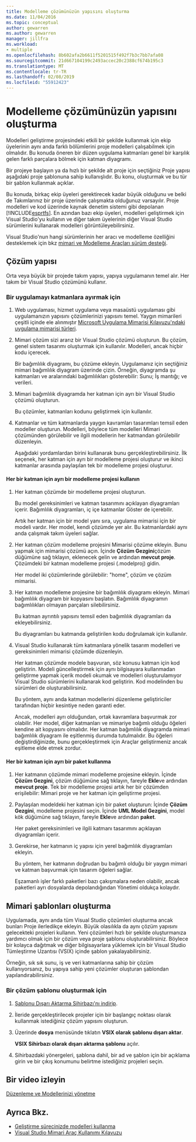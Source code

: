 ```yaml
---
title: Modelleme çözümünüzün yapısını oluşturma
ms.date: 11/04/2016
ms.topic: conceptual
author: gewarren
ms.author: gewarren
manager: jillfra
ms.workload:
- multiple
ms.openlocfilehash: 8b602afa2b6611f5201515f492f7b3c7bb7afa08
ms.sourcegitcommit: 21d667104199c2493accec20c2388cf674b195c3
ms.translationtype: MT
ms.contentlocale: tr-TR
ms.lasthandoff: 02/08/2019
ms.locfileid: "55912423"
---
```

# <a name="structure-your-modeling-solution"></a>Modelleme çözümünüzün yapısını oluşturma

Modelleri geliştirme projesindeki etkili bir şekilde kullanmak için ekip üyelerinin aynı anda farklı bölümlerini proje modelleri çalışabilmek için olmalıdır. Bu konuda öneren bir düzen uygulama katmanları genel bir karşılık gelen farklı parçalara bölmek için katman diyagramı.

Bir projeye başlayın ya da hızlı bir şekilde alt proje için seçtiğiniz Proje yapısı aşağıdaki proje şablonuna sahip kullanışlıdır. Bu konu, oluşturmak ve bu tür bir şablon kullanmak açıklar.

Bu konuda, birkaç ekip üyeleri gerektirecek kadar büyük olduğunu ve belki de Takımlarınız bir proje üzerinde çalışmakta olduğunuz varsayılır. Proje modelleri ve kod üzerinde kaynak denetim sistemi gibi depolanan [!INCLUDE[esprtfs](../code-quality/includes/esprtfs_md.md)]. En azından bazı ekip üyeleri, modelleri geliştirmek için Visual Studio'yu kullanın ve diğer takım üyelerinin diğer Visual Studio sürümlerini kullanarak modelleri görüntüleyebilirsiniz.

Visual Studio'nun hangi sürümlerinin her aracı ve modelleme özelliğini desteklemek için bkz [mimari ve Modelleme Araçları sürüm desteği](../modeling/what-s-new-for-design-in-visual-studio.md#VersionSupport).

## <a name="solution-structure"></a>Çözüm yapısı

Orta veya büyük bir projede takım yapısı, yapıya uygulamanın temel alır. Her takım bir Visual Studio çözümünü kullanır.

### <a name="to-divide-an-application-into-layers"></a>Bir uygulamayı katmanlara ayırmak için

1. Web uygulaması, hizmet uygulama veya masaüstü uygulaması gibi uygulamanızın yapısını çözümlerinizi yapısını temel. Yaygın mimarileri çeşitli içinde ele alınmıştır [Microsoft Uygulama Mimarisi Kılavuzu'ndaki uygulama mimarisi türleri](http://go.microsoft.com/fwlink/?LinkId=196681).

2. Mimari çözüm sizi ararız bir Visual Studio çözümü oluşturun. Bu çözüm, genel sistem tasarımı oluşturmak için kullanılır. Modelleri, ancak hiçbir kodu içerecek.

   Bir bağımlılık diyagramı, bu çözüme ekleyin. Uygulamanız için seçtiğiniz mimari bağımlılık diyagram üzerinde çizin. Örneğin, diyagramda şu katmanları ve aralarındaki bağımlılıkları gösterebilir: Sunu; İş mantığı; ve verileri.

4. Mimari bağımlılık diyagramda her katman için ayrı bir Visual Studio çözümü oluşturun.

   Bu çözümler, katmanları kodunu geliştirmek için kullanılır.

5. Katmanlar ve tüm katmanlarda yaygın kavramları tasarımları temsil eden modeller oluşturun. Modelleri, böylece tüm modelleri Mimari çözümünden görülebilir ve ilgili modellerin her katmandan görülebilir düzenleyin.

   Aşağıdaki yordamlardan birini kullanarak bunu gerçekleştirebilirsiniz. İlk seçenek, her katman için ayrı bir modelleme projesi oluşturur ve ikinci katmanlar arasında paylaşılan tek bir modelleme projesi oluşturur.

#### <a name="use-a-separate-modeling-project-for-each-layer"></a>Her bir katman için ayrı bir modelleme projesi kullanın

1. Her katman çözümde bir modelleme projesi oluşturun.

   Bu model gereksinimleri ve katman tasarımını açıklayan diyagramları içerir. Bağımlılık diyagramları, iç içe katmanlar Göster de içerebilir.

   Artık her katman için bir model yanı sıra, uygulama mimarisi için bir modeli vardır. Her model, kendi çözümde yer alır. Bu katmanlardaki aynı anda çalışmak takım üyeleri sağlar.

2. Her katman çözüm modelleme projesini Mimarisi çözüme ekleyin. Bunu yapmak için mimarisi çözümü açın. İçinde **Çözüm Gezgini**çözüm düğümüne sağ tıklayın, eklenecek gelin ve ardından **mevcut proje**. Çözümdeki bir katman modelleme projesi (.modelproj) gidin.

   Her model iki çözümlerinde görülebilir: "home", çözüm ve çözüm mimarisi.

3. Her katman modelleme projesine bir bağımlılık diyagramı ekleyin. Mimari bağımlılık diyagram bir kopyasını başlatın. Bağımlılık diyagramın bağımlılıkları olmayan parçaları silebilirsiniz.

   Bu katman ayrıntılı yapısını temsil eden bağımlılık diyagramları da ekleyebilirsiniz.

   Bu diyagramları bu katmanda geliştirilen kodu doğrulamak için kullanılır.

4. Visual Studio kullanarak tüm katmanlara yönelik tasarım modelleri ve gereksinimleri mimarisi çözümde düzenleyin.

   Her katman çözümde modele başvuran, söz konusu katman için kod geliştirin. Modeli güncelleştirmek için aynı bilgisayara kullanmadan geliştirme yapmak içerik modeli okumak ve modelleri oluşturulamıyor Visual Studio sürümlerini kullanarak kod geliştirin. Kod modelinden bu sürümleri de oluşturabilirsiniz.

   Bu yöntem, aynı anda katman modellerini düzenleme geliştiriciler tarafından hiçbir kesintiye neden garanti eder.

   Ancak, modelleri ayrı olduğundan, ortak kavramlara başvurmak zor olabilir. Her model, diğer katmanları ve mimariye bağımlı olduğu öğeleri kendine ait kopyasını olmalıdır. Her katman bağımlılık diyagramda mimari bağımlılık diyagram ile eşitlenmiş durumda tutulmalıdır. Bu öğeleri değiştirdiğinizde, bunu gerçekleştirmek için Araçlar geliştirmeniz ancak eşitleme elde etmek zordur.

#### <a name="use-a-separate-package-for-each-layer"></a>Her bir katman için ayrı bir paket kullanma

1. Her katmanın çözümde mimari modelleme projesine ekleyin. İçinde **Çözüm Gezgini**, çözüm düğümüne sağ tıklayın, fareyle **Ekle**ve ardından **mevcut proje**. Tek bir modelleme projesi artık her bir çözümden erişilebilir: Mimari proje ve her katman için geliştirme projesi.

2. Paylaşılan modeldeki her katman için bir paket oluşturun: İçinde **Çözüm Gezgini**, modelleme projesini seçin. İçinde **UML Model Gezgini**, model kök düğümüne sağ tıklayın, fareyle **Ekle**ve ardından **paket**.

   Her paket gereksinimleri ve ilgili katmanı tasarımını açıklayan diyagramları içerir.

3. Gerekirse, her katmanın iç yapısı için yerel bağımlılık diyagramları ekleyin.

   Bu yöntem, her katmanın doğrudan bu bağımlı olduğu bir yaygın mimari ve katman başvurmak için tasarım öğeleri sağlar.

   Eşzamanlı işler farklı paketleri bazı çakışmalara neden olabilir, ancak paketleri ayrı dosyalarda depolandığından Yönetimi oldukça kolaydır.

## <a name="create-architecture-templates"></a>Mimari şablonları oluşturma

Uygulamada, aynı anda tüm Visual Studio çözümleri oluşturma ancak bunları Proje ilerledikçe ekleyin. Büyük olasılıkla da aynı çözüm yapısını gelecekteki projeleri kullanın. Yeni çözümleri hızlı bir şekilde oluşturmanıza yardımcı olmak için bir çözüm veya proje şablonu oluşturabilirsiniz. Böylece bir kolayca dağıtmak ve diğer bilgisayarlara yüklemek için bir Visual Studio Tümleştirme Uzantısı (VSIX) içinde şablon yakalayabilirsiniz.

Örneğin, sık sık sunu, iş ve veri katmanlarına sahip bir çözüm kullanıyorsanız, bu yapıya sahip yeni çözümler oluşturan şablondan yapılandırabilirsiniz.

### <a name="to-create-a-solution-template"></a>Bir çözüm şablonu oluşturmak için

1. [Şablonu Dışarı Aktarma Sihirbazı'nı indirip](http://go.microsoft.com/fwlink/?LinkId=196686).

2. İleride gerçekleştirilecek projeler için bir başlangıç noktası olarak kullanmak istediğiniz çözüm yapısını oluşturun.

3. Üzerinde **dosya** menüsünde tıklatın **VSIX olarak şablonu dışarı aktar**.

   **VSIX Sihirbazı olarak dışarı aktarma şablonu** açılır.

4. Sihirbazdaki yönergeleri, şablona dahil, bir ad ve şablon için bir açıklama girin ve bir çıkış konumunu belirtme istediğiniz projeleri seçin.

## <a name="watch-a-video"></a>Bir video izleyin

[Düzenleme ve Modellerinizi yönetme](https://channel9.msdn.com/blogs/clinted/uml-with-vs-2010-part-9-organizing-and-managing-your-models)

## <a name="see-also"></a>Ayrıca Bkz.

- [Geliştirme sürecinizde modelleri kullanma](../modeling/use-models-in-your-development-process.md)
- [Visual Studio Mimari Araç Kullanımı Kılavuzu](../modeling/visual-studio-architecture-tooling-guidance.md)
